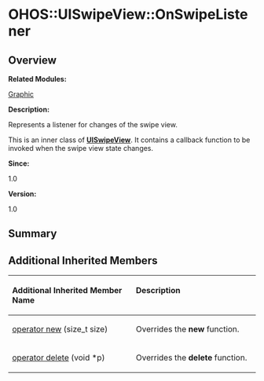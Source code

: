 # OHOS::UISwipeView::OnSwipeListener<a name="ZH-CN_TOPIC_0000001055678120"></a>

## **Overview**<a name="section632018475093534"></a>

**Related Modules:**

[Graphic](Graphic.md)

**Description:**

Represents a listener for changes of the swipe view. 

This is an inner class of  **[UISwipeView](OHOS-UISwipeView.md)**. It contains a callback function to be invoked when the swipe view state changes.

**Since:**

1.0

**Version:**

1.0

## **Summary**<a name="section213419089093534"></a>

## Additional Inherited Members<a name="inherited"></a>

<a name="table106304574093534"></a>
<table><thead align="left"><tr id="row1306426258093534"><th class="cellrowborder" valign="top" width="50%" id="mcps1.1.3.1.1"><p id="p1651688256093534"><a name="p1651688256093534"></a><a name="p1651688256093534"></a>Additional Inherited Member Name</p>
</th>
<th class="cellrowborder" valign="top" width="50%" id="mcps1.1.3.1.2"><p id="p1646268777093534"><a name="p1646268777093534"></a><a name="p1646268777093534"></a>Description</p>
</th>
</tr>
</thead>
<tbody><tr id="row1332008592093534"><td class="cellrowborder" valign="top" width="50%" headers="mcps1.1.3.1.1 "><p id="p1591207825093534"><a name="p1591207825093534"></a><a name="p1591207825093534"></a><a href="Graphic.md#ga4854963aa969ee20a6cd174a70f5cd23">operator new</a> (size_t size)</p>
</td>
<td class="cellrowborder" valign="top" width="50%" headers="mcps1.1.3.1.2 "><p id="p1254459260093534"><a name="p1254459260093534"></a><a name="p1254459260093534"></a>Overrides the <strong id="b306901910093534"><a name="b306901910093534"></a><a name="b306901910093534"></a>new</strong> function. </p>
</td>
</tr>
<tr id="row1873792616093534"><td class="cellrowborder" valign="top" width="50%" headers="mcps1.1.3.1.1 "><p id="p1648608702093534"><a name="p1648608702093534"></a><a name="p1648608702093534"></a><a href="Graphic.md#gadf1997a0f56ac2b220e7f0f8e8e0a6ef">operator delete</a> (void *p)</p>
</td>
<td class="cellrowborder" valign="top" width="50%" headers="mcps1.1.3.1.2 "><p id="p1533533177093534"><a name="p1533533177093534"></a><a name="p1533533177093534"></a>Overrides the <strong id="b595729535093534"><a name="b595729535093534"></a><a name="b595729535093534"></a>delete</strong> function. </p>
</td>
</tr>
</tbody>
</table>

